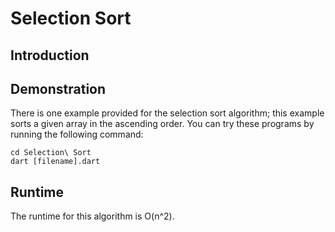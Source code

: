 
# Selection Sort
## Introduction

## Demonstration
There is one example provided for the selection sort algorithm; this example sorts a given array in the ascending order. 
You can try these programs by running the following command:

```shell
cd Selection\ Sort
dart [filename].dart
```

## Runtime
The runtime for this algorithm is O(n^2).